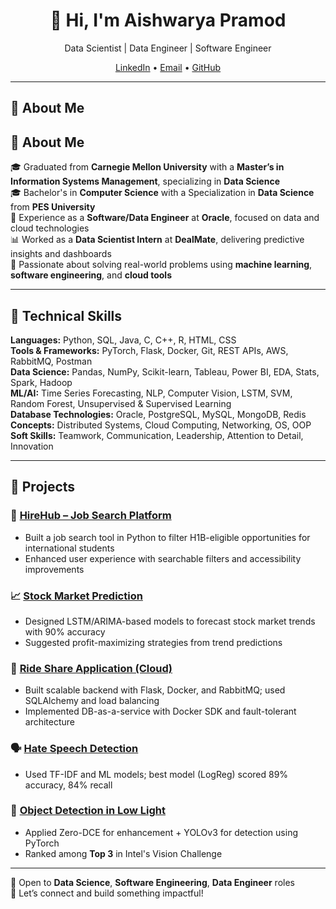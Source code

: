 <h1 align="center">👋 Hi, I'm Aishwarya Pramod</h1>
<p align="center">
  Data Scientist | Data Engineer | Software Engineer
</p>
<p align="center">
  <a href="https://linkedin.com/in/aishwarya-pramod">LinkedIn</a> • 
  <a href="mailto:aishwarya.1999@gmail.com">Email</a> • 
  <a href="https://github.com/aishwarya4699">GitHub</a>
</p>

---

## 🚀 About Me

## 🚀 About Me

🎓 Graduated from **Carnegie Mellon University** with a **Master’s in Information Systems Management**, specializing in **Data Science**  
🎓 Bachelor's in **Computer Science** with a Specialization in **Data Science** from **PES University**  
💼 Experience as a **Software/Data Engineer** at **Oracle**, focused on data and cloud technologies  
📊 Worked as a **Data Scientist Intern** at **DealMate**, delivering predictive insights and dashboards  
🧠 Passionate about solving real-world problems using **machine learning**, **software engineering**, and **cloud tools**

---

## 🧰 Technical Skills

**Languages:** Python, SQL, Java, C, C++, R, HTML, CSS  
**Tools & Frameworks:** PyTorch, Flask, Docker, Git, REST APIs, AWS, RabbitMQ, Postman  
**Data Science:** Pandas, NumPy, Scikit-learn, Tableau, Power BI, EDA, Stats, Spark, Hadoop  
**ML/AI:** Time Series Forecasting, NLP, Computer Vision, LSTM, SVM, Random Forest, Unsupervised & Supervised Learning  
**Database Technologies:** Oracle, PostgreSQL, MySQL, MongoDB, Redis  
**Concepts:** Distributed Systems, Cloud Computing, Networking, OS, OOP  
**Soft Skills:** Teamwork, Communication, Leadership, Attention to Detail, Innovation

---

## 🔨 Projects

### 💼 [HireHub – Job Search Platform](https://github.com/aishwarya4699/Hirehub---JobSearchPlatform)
- Built a job search tool in Python to filter H1B-eligible opportunities for international students  
- Enhanced user experience with searchable filters and accessibility improvements

### 📈 [Stock Market Prediction](https://github.com/aishwarya4699/Stock-Market-Prediction)
- Designed LSTM/ARIMA-based models to forecast stock market trends with 90% accuracy  
- Suggested profit-maximizing strategies from trend predictions

### 🚗 [Ride Share Application (Cloud)](https://github.com/aishwarya4699/Ride-Share-Application-Cloud-Computing)
- Built scalable backend with Flask, Docker, and RabbitMQ; used SQLAlchemy and load balancing  
- Implemented DB-as-a-service with Docker SDK and fault-tolerant architecture

### 🗣️ [Hate Speech Detection](https://github.com/aishwarya4699/Hate-Speech-Detection-NLP)
- Used TF-IDF and ML models; best model (LogReg) scored 89% accuracy, 84% recall

### 🌃 [Object Detection in Low Light](https://github.com/aishwarya4699/Object-Detection-in-Night-Light-Conditions)
- Applied Zero-DCE for enhancement + YOLOv3 for detection using PyTorch  
- Ranked among **Top 3** in Intel's Vision Challenge

---

🌟 Open to **Data Science**, **Software Engineering**, **Data Engineer** roles  
🤝 Let’s connect and build something impactful!
